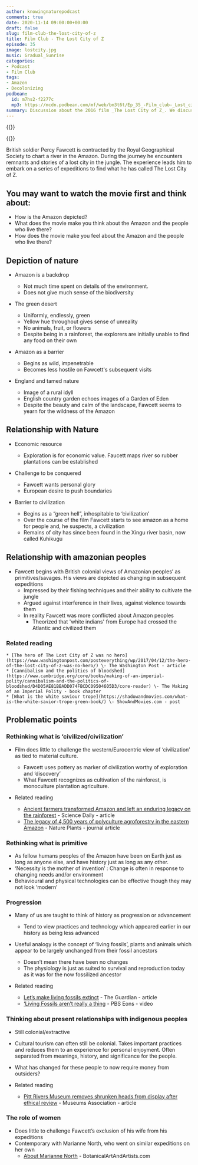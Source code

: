 ```yaml
---
author: knowingnaturepodcast
comments: true
date: 2020-11-14 09:00:00+00:00
draft: false
slug: film-club-the-lost-city-of-z
title: Film Club - The Lost City of Z
episode: 35
image: lostcity.jpg
music: Gradual_Sunrise
categories:
- Podcast
- Film Club
tags:
- Amazon
- Decolonizing
podbean:
  id: m7hs2-f2277c
  mp3: https://mcdn.podbean.com/mf/web/bm3t6t/Ep_35_-Film_club-_Lost_city_of_Zanpip.mp3
summary: Discussion about the 2016 film _The Lost City of Z_. We discuss the role of nature in the film. Thoughts on the characters' colonial relationships with Amazonian peoples and how the film could have challenged these views.
---
```


{{<podcast-player>}}

  {{<film director="James Gray"
        starring="Charlie Hunnam, Robert Pattinson, Sienna Miller"
        thumb="lostcityfilm.jpg"
        release-date="2017-04-21"
        runtime="2h21m"
        rating="14-A"
        imdb-link="https://www.imdb.com/title/tt1212428/">}}


British soldier Percy Fawcett is contracted by the Royal Geographical Society
to chart a river in the Amazon. During the journey he encounters remnants and
stories of a lost city in the jungle. The experience leads him to embark on a
series of expeditions to find what he has called The Lost City of Z.

## You may want to watch the movie first and think about:

  * How is the Amazon depicted?
  * What does the movie make you think about the Amazon and the people who live there?
  * How does the movie make you feel about the Amazon and the people who live there?

## Depiction of nature

  * Amazon is a backdrop
    * Not much time spent on details of the environment.
    * Does not give much sense of the biodiversity

  * The green desert
    * Uniformly, endlessly, green
    * Yellow hue throughout gives sense of unreality
    * No animals, fruit, or flowers
    * Despite being in a rainforest, the explorers are initially unable to find any food on their own

  * Amazon as a barrier 
    * Begins as wild, impenetrable
    * Becomes less hostile on Fawcett's subsequent visits

  * England and tamed nature
    * Image of a rural idyll
    * English country garden echoes images of a Garden of Eden
    * Despite the beauty and calm of the landscape, Fawcett seems to yearn for the wildness of the Amazon

## Relationship with Nature

  * Economic resource
    * Exploration is for economic value. Faucett maps river so rubber plantations can be established

  * Challenge to be conquered
    * Fawcett wants personal glory
    * European desire to push boundaries

  * Barrier to civilization
    * Begins as a “green hell”, inhospitable to ‘civilization’
    * Over the course of the film Fawcett starts to see amazon as a home for people and, he suspects, a civilization
    * Remains of city has since been found in the Xingu river basin, now called Kuhikugu

## Relationship with amazonian peoples

  * Fawcett begins with British colonial views of Amazonian peoples’ as primitives/savages. His views are depicted as changing in subsequent expeditions
    * Impressed by their fishing techniques and their ability to cultivate the jungle
    * Argued against interference in their lives, against violence towards them
    * In reality Fawcett was more conflicted about Amazon peoples
      * Theorized that 'white indians' from Europe had crossed the Atlantic and civilized them

### Related reading
    * [The hero of The Lost City of Z was no hero](https://www.washingtonpost.com/posteverything/wp/2017/04/12/the-hero-of-the-lost-city-of-z-was-no-hero/) \- The Washington Post - article
    * [Cannibalism and the politics of bloodshed](https://www.cambridge.org/core/books/making-of-an-imperial-polity/cannibalism-and-the-politics-of-bloodshed/D4D05AE81BBADD074FBCDC09504605D3/core-reader) \- The Making of an Imperial Polity - book chapter
    * [What is the white saviour trope](https://shadowandmovies.com/what-is-the-white-savior-trope-green-book/) \- ShowAndMovies.com - post

## Problematic points

### Rethinking what is ‘civilized/civilization’

  * Film does little to challenge the western/Eurocentric view of ‘civilization’ as tied to material culture.
    * Fawcett uses pottery as marker of civilization worthy of exploration and ‘discovery’
    * What Fawcett recognizes as cultivation of the rainforest, is monoculture plantation agriculture.

  * Related reading
    * [Ancient farmers transformed Amazon and left an enduring legacy on the rainforest](https://www.sciencedaily.com/releases/2018/07/180723142845.htm) \- Science Daily - article
    * [The legacy of 4,500 years of polyculture agroforestry in the eastern Amazon](https://www.nature.com/articles/s41477-018-0205-y) \- Nature Plants - journal article

### Rethinking what is primitive

  * As fellow humans peoples of the Amazon have been on Earth just as long as anyone else, and have history just as long as any other.
  * ‘Necessity is the mother of invention’ : Change is often in response to changing needs and/or environment
  * Behavioural and physical technologies can be effective though they may not look ‘modern’

### Progression

  * Many of us are taught to think of history as progression or advancement
    * Tend to view practices and technology which appeared earlier in our history as being less advanced
  * Useful analogy is the concept of ‘living fossils’, plants and animals which appear to be largely unchanged from their fossil ancestors
    * Doesn’t mean there have been no changes
    * The physiology is just as suited to survival and reproduction today as it was for the now fossilized ancestor 

  * Related reading
    * [Let’s make living fossils extinct](https://www.theguardian.com/science/2016/jul/06/why-its-time-to-make-living-fossils-extinct) \- The Guardian - article
    * [‘Living Fossils aren’t really a thing](https://youtu.be/mPvZj2KcjAY) \- PBS Eons - video

### Thinking about present relationships with indigenous peoples

  * Still colonial/extractive
  * Cultural tourism can often still be colonial. Takes important practices and reduces them to an experience for personal enjoyment. Often separated from meanings, history, and significance for the people.
  * What has changed for these people to now require money from outsiders?

  * Related reading
    * [Pitt Rivers Museum removes shrunken heads from display after ethical review](https://www.museumsassociation.org/museums-journal/news/2020/09/pitt-rivers-museum-removes-shrunken-heads-from-display-after-ethical-review/) \- Museums Association - article

### The role of women

  * Does little to challenge Fawcett’s exclusion of his wife from his expeditions
  * Contemporary with Marianne North, who went on similar expeditions on her own
    * [About Marianne North](https://www.botanicalartandartists.com/about-marianne-north.html) \- BotanicalArtAndArtists.com
